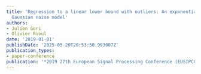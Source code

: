 ```yaml
---
title: 'Regression to a linear lower bound with outliers: An exponentially modified
  Gaussian noise model'
authors:
- Julien Gori
- Olivier Rioul
date: '2019-01-01'
publishDate: '2025-05-20T20:53:50.993007Z'
publication_types:
- paper-conference
publication: '*2019 27th European Signal Processing Conference (EUSIPCO)*'
---
```

